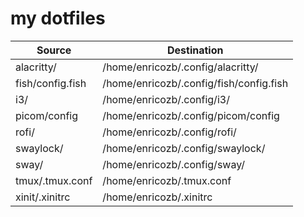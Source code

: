 # my dotfiles
|Source|Destination|
|---|---|
|alacritty/|/home/enricozb/.config/alacritty/|
|fish/config.fish|/home/enricozb/.config/fish/config.fish|
|i3/|/home/enricozb/.config/i3/|
|picom/config|/home/enricozb/.config/picom/config|
|rofi/|/home/enricozb/.config/rofi/|
|swaylock/|/home/enricozb/.config/swaylock/|
|sway/|/home/enricozb/.config/sway/|
|tmux/.tmux.conf|/home/enricozb/.tmux.conf|
|xinit/.xinitrc|/home/enricozb/.xinitrc|
